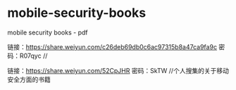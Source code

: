 # mobile-security-books
mobile security books -  pdf

链接：https://share.weiyun.com/c26deb69db0c6ac97315b8a47ca9fa9c 密码：R07qyc
//

链接：https://share.weiyun.com/52CpJHR 密码：SkTW
//个人搜集的关于移动安全方面的书籍
